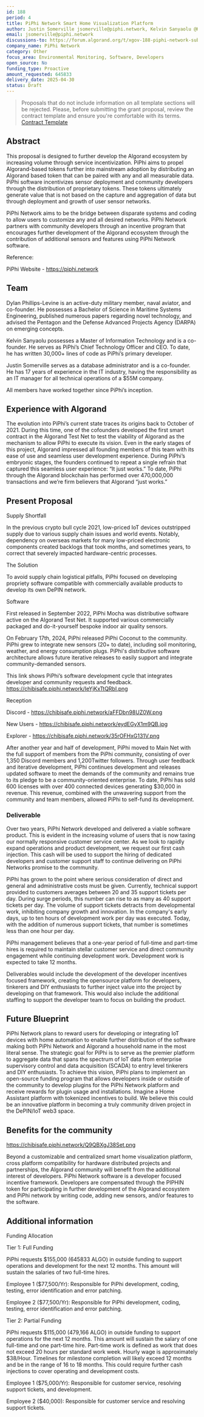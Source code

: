 ```yaml
---
id: 188
period: 4
title: PiPhi Network Smart Home Visualization Platform
author: Justin Somerville jsomerville@piphi.network, Kelvin Sanyaolu @KelvinSan
email: jsomerville@piphi.network
discussions-to: https://forum.algorand.org/t/xgov-188-piphi-network-submission/11807
company_name: PiPhi Network
category: Other
focus_area: Environmental Monitoring, Software, Developers
open_source: No
funding_type: Proactive
amount_requested: 645833
delivery_date: 2025-04-30
status: Draft
---
```


>Proposals that do not include information on all template sections will be rejected.
>Please, before submitting the grant proposal, review the contract template and ensure you're comfortable with its terms.  <a href="https://drive.google.com/file/d/1dsKwQGhnS3h_PrSkoidhnvqlX7soLpZ-/view">Contract Template</a> 

## Abstract
This proposal is designed to further develop the Algorand ecosystem by increasing volume through service incentivization. PiPhi aims to propel Algorand-based tokens further into mainstream adoption by distributing an Algorand based token that can be paired with any and all measurable data. PiPhi software incentivizes sensor deployment and community developers through the distribution of proprietary tokens. These tokens ultimately generate value that is not based on the capture and aggregation of data but through deployment and growth of user sensor networks. 

 

PiPhi Network aims to be the bridge between disparate systems and coding to allow users to customize any and all desired networks. PiPhi Network partners with community developers through an incentive program that encourages further development of the Algorand ecosystem through the contribution of additional sensors and features using PiPhi Network software. 

 

Reference: 

PiPhi Website - https://piphi.network

## Team
Dylan Phillips-Levine is an active-duty military member, naval aviator, and co-founder. He possesses a Bachelor of Science in Maritime Systems Engineering, published numerous papers regarding novel technology, and advised the Pentagon and the Defense Advanced Projects Agency (DARPA) on emerging concepts. 

 

Kelvin Sanyaolu possesses a Master of Information Technology and is a co-founder. He serves as PiPhi’s Chief Technology Officer and CEO. To date, he has written 30,000+ lines of code as PiPhi’s primary developer. 

 

Justin Somerville serves as a database administrator and is a co-founder. He has 17 years of experience in the IT industry, having the responsibility as an IT manager for all technical operations of a $55M company.  

 

All members have worked together since PiPhi’s inception. 

## Experience with Algorand
The evolution into PiPhi’s current state traces its origins back to October of 2021. During this time, one of the cofounders developed the first smart contract in the Algorand Test Net to test the viability of Algorand as the mechanism to allow PiPhi to execute its vision. Even in the early stages of this project, Algorand impressed all founding members of this team with its ease of use and seamless user development experience. During PiPhi’s embryonic stages, the founders continued to repeat a single refrain that captured this seamless user experience: “It just works.” To date, PiPhi through the Algorand blockchain has performed over 470,000,000 transactions and we’re firm believers that Algorand “just works.”  

## Present Proposal
 

Supply Shortfall 

 

In the previous crypto bull cycle 2021, low-priced IoT devices outstripped supply due to various supply chain issues and world events. Notably, dependency on overseas markets for many low-priced electronic components created backlogs that took months, and sometimes years, to correct that severely impacted hardware-centric processes. 

 

The Solution 

 

To avoid supply chain logistical pitfalls, PiPhi focused on developing propriety software compatible with commercially available products to develop its own DePIN network. 

 

Software 

 

First released in September 2022, PiPhi Mocha was distributive software active on the Algorand Test Net. It supported various commercially packaged and do-it-yourself bespoke indoor air quality sensors. 


On February 17th, 2024, PiPhi released PiPhi Coconut to the community. PiPhi grew to integrate new sensors (20+ to date), including soil monitoring, weather, and energy consumption plugs. PiPhi's distributive software architecture allows future iterative releases to easily support and integrate community-demanded sensors. 

 
This link shows PiPhi’s software development cycle that integrates developer and community requests and feedback. 
https://chibisafe.piphi.network/IeYjKxTtQRbI.png 

 

Reception 

Discord - https://chibisafe.piphi.network/aFFDbn98UZ0W.png 

New Users - https://chibisafe.piphi.network/eydEGyX1m9QB.jpg 

Explorer - https://chibisafe.piphi.network/35rOFHxG131V.png 

 

After another year and half of development, PiPhi moved to Main Net with the full support of members from the PiPhi community, consisting of over 1,350 Discord members and 1,200Twitter followers. Through user feedback and iterative development, PiPhi continues development and releases updated software to meet the demands of the community and remains true to its pledge to be a community-oriented enterprise. To date, PiPhi has sold 600 licenses with over 400 connected devices generating $30,000 in revenue. This revenue, combined with the unwavering support from the community and team members, allowed PiPhi to self-fund its development.   

### Deliverable
Over two years, PiPhi Network developed and delivered a viable software product. This is evident in the increasing volume of users that is now taxing our normally responsive customer service center. As we look to rapidly expand operations and product development, we request our first cash injection. This cash will be used to support the hiring of dedicated developers and customer support staff to continue delivering on PiPhi Networks promise to the community. 


PiPhi has grown to the point where serious consideration of direct and general and administrative costs must be given. Currently, technical support provided to customers averages between 20 and 35 support tickets per day. During surge periods, this number can rise to as many as 40 support tickets per day. The volume of support tickets detracts from developmental work, inhibiting company growth and innovation. In the company's early days, up to ten hours of development work per day was executed. Today, with the addition of numerous support tickets, that number is sometimes less than one hour per day. 

  
PiPhi management believes that a one-year period of full-time and part-time hires is required to maintain stellar customer service and direct community engagement while continuing development work. Development work is expected to take 12 months. 

Deliverables would include the development of the developer incentives focused framework, creating the opensource platform for developers, tinkerers and DIY enthusiasts to further inject value into the project by developing on that framework. This would also include the additional staffing to support the developer team to focus on building the product. 

## Future Blueprint
PiPhi Network plans to reward users for developing or integrating IoT devices with home automation to enable further distribution of the software making both PiPhi Network and Algorand a household name in the most literal sense. The strategic goal for PiPhi is to serve as the premier platform to aggregate data that spans the spectrum of IoT data from enterprise supervisory control and data acquisition (SCADA) to entry level tinkerers and DIY enthusiasts. To achieve this vision, PiPhi plans to implement an open-source funding program that allows developers inside or outside of the community to develop plugins for the PiPhi Network platform and receive rewards for plugin usage and installations. Imagine a Home Assistant platform with tokenized incentives to build. We believe this could be an innovative platform in becoming a truly community driven project in the DePIN/IoT web3 space.

## Benefits for the community
https://chibisafe.piphi.network/Q9QBXgJ38Set.png 

Beyond a customizable and centralized smart home visualization platform, cross platform compatibility for hardware distributed projects and partnerships, the Algorand community will benefit from the additional interest of developers. PiPhi Network software is a developer focused incentive framework. Developers are compensated through the PIPHIN token for participating in further development of the Algorand ecosystem and PiPhi network by writing code, adding new sensors, and/or features to the software.  

## Additional information
Funding Allocation 

  

Tier 1: Full Funding 

  

PiPhi requests $155,000 (645833 ALGO) in outside funding to support operations and development for the next 12 months. This amount will sustain the salaries of two full-time hires.  

  

Employee 1 ($77,500/Yr): Responsible for PiPhi development, coding, testing, error identification and error patching. 

  

Employee 2 ($77,500/Yr): Responsible for PiPhi development, coding, testing, error identification and error patching. 


Tier 2: Partial Funding 

  

PiPhi requests $115,000 (479,166 ALGO) in outside funding to support operations for the next 12 months. This amount will sustain the salary of one full-time and one part-time hire. Part-time work is defined as work that does not exceed 20 hours per standard work week. Hourly wage is approximately $38/Hour. Timelines for milestone completion will likely exceed 12 months and be in the range of 16 to 18 months. This could require further cash injections to cover operating and development costs. 

  

Employee 1 ($75,000/Yr): Responsible for customer service, resolving support tickets, and development. 

  

Employee 2 ($40,000): Responsible for customer service and resolving support tickets. 



